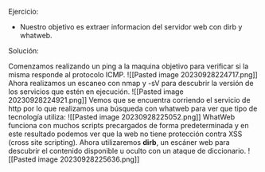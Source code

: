 Ejercicio:
- Nuestro objetivo es extraer informacion del servidor web con dirb y whatweb.

Solución:

Comenzamos realizando un ping a la maquina objetivo para verificar si la misma responde al protocolo ICMP.
![[Pasted image 20230928224717.png]]
Ahora realizamos un escaneo con nmap y -sV para descubrir la versión de los servicios que estén en ejecución.
![[Pasted image 20230928224921.png]]
Vemos que se encuentra corriendo el servicio de http por lo que realizamos una búsqueda con whatweb para ver que tipo de tecnología utiliza:
![[Pasted image 20230928225052.png]]
WhatWeb funciona con muchos scripts precargados de forma predeterminada y en este resultado podemos ver que la web no tiene protección contra XSS (cross site scripting).
Ahora utilizaremos **dirb**, un escáner web para descubrir el contenido disponible u oculto con un ataque de diccionario. 
![[Pasted image 20230928225636.png]]
